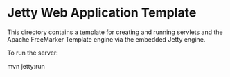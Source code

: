 # Jetty Web Application Template

This directory contains a template for creating and running servlets
and the Apache FreeMarker Template engine via the embedded Jetty engine.

To run the server:

mvn jetty:run
